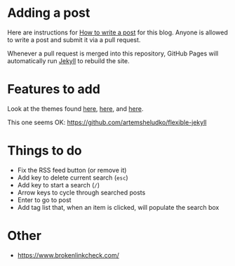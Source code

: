 # Adding a post

Here are instructions for [How to write a post](https://compusciencing.github.io/how-to-write-a-post.html) for this blog. Anyone is allowed to write a post and submit it via a pull request.

Whenever a pull request is merged into this repository, GitHub Pages will automatically run [Jekyll](https://jekyllrb.com/) to rebuild the site.

# Features to add

Look at the themes found [here](https://talk.jekyllrb.com/t/jekyll-theme-showcase-share-your-jekyll-themes/1382/15), [here](https://github.com/topics/jekyll-theme), and [here](https://github.com/jekyll/jekyll/wiki/Themes).

This one seems OK: https://github.com/artemsheludko/flexible-jekyll

# Things to do

- Fix the RSS feed button (or remove it)
- Add key to delete current search (`esc`)
- Add key to start a search (`/`)
- Arrow keys to cycle through searched posts
- Enter to go to post
- Add tag list that, when an item is clicked, will populate the search box

# Other

- https://www.brokenlinkcheck.com/
